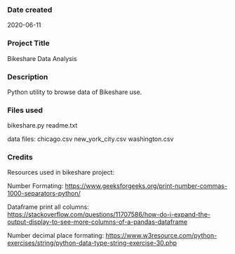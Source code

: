 ### Date created
2020-06-11

### Project Title
Bikeshare Data Analysis

### Description
Python utility to browse data of Bikeshare use.

### Files used
bikeshare.py
readme.txt

data files:
chicago.csv
new_york_city.csv
washington.csv

### Credits
Resources used in bikeshare project:

Number Formating:
https://www.geeksforgeeks.org/print-number-commas-1000-separators-python/

Dataframe print all columns:
https://stackoverflow.com/questions/11707586/how-do-i-expand-the-output-display-to-see-more-columns-of-a-pandas-dataframe

Number decimal place formating:
https://www.w3resource.com/python-exercises/string/python-data-type-string-exercise-30.php

